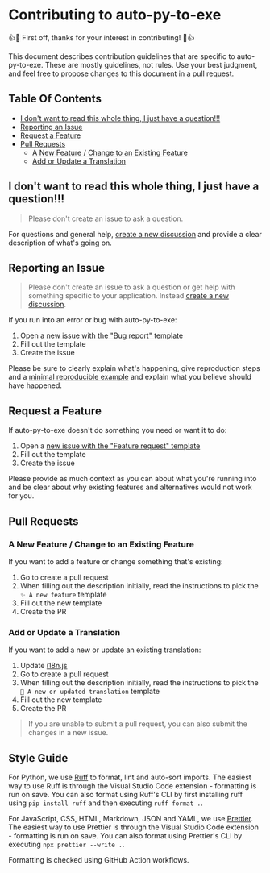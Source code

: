 # Contributing to auto-py-to-exe

👍🎉 First off, thanks for your interest in contributing! 🎉👍

This document describes contribution guidelines that are specific to auto-py-to-exe. These are mostly guidelines, not rules. Use your best judgment, and feel free to propose changes to this document in a pull request.

## Table Of Contents

- [I don't want to read this whole thing, I just have a question!!!](#i-dont-want-to-read-this-whole-thing-i-just-have-a-question)
- [Reporting an Issue](#reporting-an-issue)
- [Request a Feature](#request-a-feature)
- [Pull Requests](#pull-requests)
  - [A New Feature / Change to an Existing Feature](#a-new-feature-change-to-an-existing-feature)
  - [Add or Update a Translation](#add-or-update-a-translation)

## I don't want to read this whole thing, I just have a question!!!

> Please don't create an issue to ask a question.

For questions and general help, [create a new discussion](https://github.com/brentvollebregt/auto-py-to-exe/discussions/new/choose) and provide a clear description of what's going on.

## Reporting an Issue

> Please don't create an issue to ask a question or get help with something specific to your application. Instead [create a new discussion](https://github.com/brentvollebregt/auto-py-to-exe/discussions/new/choose).

If you run into an error or bug with auto-py-to-exe:

1. Open a [new issue with the "Bug report" template](https://github.com/brentvollebregt/auto-py-to-exe/issues/new?template=bug_report.md)
2. Fill out the template
3. Create the issue

Please be sure to clearly explain what's happening, give reproduction steps and a [minimal reproducible example](https://stackoverflow.com/help/minimal-reproducible-example) and explain what you believe should have happened.

## Request a Feature

If auto-py-to-exe doesn't do something you need or want it to do:

1. Open a [new issue with the "Feature request" template](https://github.com/brentvollebregt/auto-py-to-exe/issues/new?template=feature_request.md)
2. Fill out the template
3. Create the issue

Please provide as much context as you can about what you're running into and be clear about why existing features and alternatives would not work for you.

## Pull Requests

### A New Feature / Change to an Existing Feature

If you want to add a feature or change something that's existing:

1. Go to create a pull request
2. When filling out the description initially, read the instructions to pick the `✨ A new feature` template
3. Fill out the new template
4. Create the PR

### Add or Update a Translation

If you want to add a new or update an existing translation:

1. Update [i18n.js](https://github.com/brentvollebregt/auto-py-to-exe/blob/master/auto_py_to_exe/web/js/i18n.js)
2. Go to create a pull request
3. When filling out the description initially, read the instructions to pick the `📄 A new or updated translation` template
4. Fill out the new template
5. Create the PR

> If you are unable to submit a pull request, you can also submit the changes in a new issue.

## Style Guide

For Python, we use [Ruff](https://github.com/astral-sh/ruff) to format, lint and auto-sort imports. The easiest way to use Ruff is through the Visual Studio Code extension - formatting is run on save. You can also format using Ruff's CLI by first installing ruff using `pip install ruff` and then executing `ruff format .`.

For JavaScript, CSS, HTML, Markdown, JSON and YAML, we use [Prettier](https://prettier.io/). The easiest way to use Prettier is through the Visual Studio Code extension - formatting is run on save. You can also format using Prettier's CLI by executing `npx prettier --write .`.

Formatting is checked using GitHub Action workflows.
